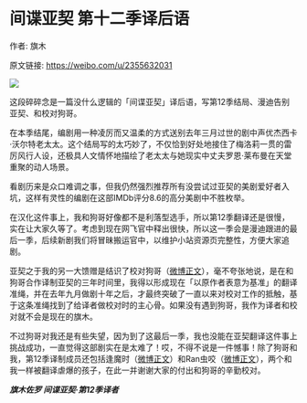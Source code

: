 # 间谍亚契 第十二季译后语

作者: 旗木

原文链接: https://weibo.com/u/2355632031

![](/image/间谍亚契%20第十二季译后语.webp)

这段碎碎念是一篇没什么逻辑的「间谍亚契」译后语，写第12季结局、漫迪告别亚契、和校对狗哥。

在本季结尾，编剧用一种凌厉而又温柔的方式送别去年三月过世的剧中声优杰西卡·沃尔特老太太。这个结局写的太巧妙了，不仅恰到好处地接住了梅洛莉一贯的雷厉风行人设，还极具人文情怀地描绘了老太太与她现实中丈夫罗恩·莱布曼在天堂重聚的动人场景。

看剧历来是众口难调之事，但我仍然强烈推荐所有没尝试过亚契的美剧爱好者入坑，这样有灵性的编剧在这部IMDb评分8.6的高分美剧中不胜枚举。

在汉化这件事上，我和狗哥好像都不是利落型选手，所以第12季翻译还是很慢，实在让大家久等了。考虑到现在网飞官中释出很快，所以这一季会是漫迪跟进的最后一季，后续新剧我们将冒昧搬运官中，以维护小站资源页完整性，方便大家追剧。

亚契之于我的另一大馈赠是结识了校对狗哥（[微博正文](https://weibo.com/2355632031/IDDZH5aiI)），毫不夸张地说，是在和狗哥合作译制亚契的三年时间里，我得以形成现在「以原作者表意为基准」的翻译准绳，并在去年九月做剧十年之后，才最终突破了一直以来对校对工作的抵触，基于这条准绳找到了给译者做校对时的主心骨。如果没有遇到狗哥，我作为译者和校对就不会是现在的旗木。

不过狗哥对我还是有些失望，因为到了这最后一季，我也没能在亚契翻译这件事上挑战成功，一直觉得这部剧实在是太难了！哎，不得不说是一件憾事！除了狗哥和我，第12季译制成员还包括逢魔时（[微博正文](https://weibo.com/2355632031/KbcHHtq50)）和Ran虫咬（[微博正文](https://weibo.com/2355632031/KumN5wImu)），两个和我一样被翻译虐爆的孩子，在此一并谢谢大家的付出和狗哥的辛勤校对。

***旗木佐罗 间谍亚契·第12季译者***